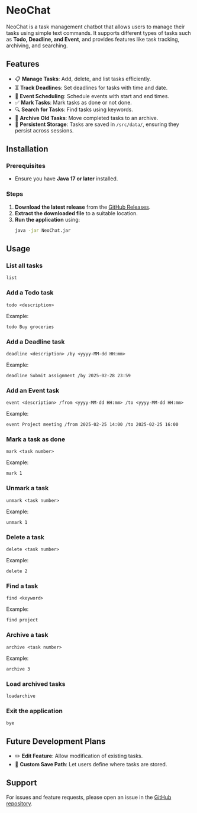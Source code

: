 # NeoChat

NeoChat is a task management chatbot that allows users to manage their tasks using simple text commands. It supports different types of tasks such as **Todo, Deadline, and Event**, and provides features like task tracking, archiving, and searching.

## Features
- 📋 **Manage Tasks**: Add, delete, and list tasks efficiently.
- ⏳ **Track Deadlines**: Set deadlines for tasks with time and date.
- 📅 **Event Scheduling**: Schedule events with start and end times.
- ✅ **Mark Tasks**: Mark tasks as done or not done.
- 🔍 **Search for Tasks**: Find tasks using keywords.
- 📂 **Archive Old Tasks**: Move completed tasks to an archive.
- 💾 **Persistent Storage**: Tasks are saved in `/src/data/`, ensuring they persist across sessions.

## Installation
### Prerequisites
- Ensure you have **Java 17 or later** installed.

### Steps
1. **Download the latest release** from the [GitHub Releases](https://github.com/Taoseeker/ip/releases).
2. **Extract the downloaded file** to a suitable location.
3. **Run the application** using:
   ```sh
   java -jar NeoChat.jar
   ```

## Usage
### List all tasks
```
list
```

### Add a Todo task
```
todo <description>
```
Example:
```
todo Buy groceries
```

### Add a Deadline task
```
deadline <description> /by <yyyy-MM-dd HH:mm>
```
Example:
```
deadline Submit assignment /by 2025-02-28 23:59
```

### Add an Event task
```
event <description> /from <yyyy-MM-dd HH:mm> /to <yyyy-MM-dd HH:mm>
```
Example:
```
event Project meeting /from 2025-02-25 14:00 /to 2025-02-25 16:00
```

### Mark a task as done
```
mark <task number>
```
Example:
```
mark 1
```

### Unmark a task
```
unmark <task number>
```
Example:
```
unmark 1
```

### Delete a task
```
delete <task number>
```
Example:
```
delete 2
```

### Find a task
```
find <keyword>
```
Example:
```
find project
```

### Archive a task
```
archive <task number>
```
Example:
```
archive 3
```

### Load archived tasks
```
loadarchive
```

### Exit the application
```
bye
```

## Future Development Plans
- ✏️ **Edit Feature**: Allow modification of existing tasks.
- 📁 **Custom Save Path**: Let users define where tasks are stored.

## Support
For issues and feature requests, please open an issue in the [GitHub repository](https://github.com/Taoseeker/ip/issues).


